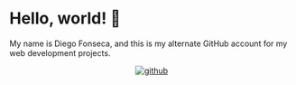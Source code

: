 # Hello, world! 👋

My name is Diego Fonseca, and this is my alternate GitHub account for my web development projects.

<div align="center">
<a href="https://github.com/Just-Feeshy" target="_blank">
<img src=https://img.shields.io/badge/github-%2324292e.svg?&style=for-the-badge&logo=github&logoColor=white alt=github style="margin-bottom:5px;" />
</a>
